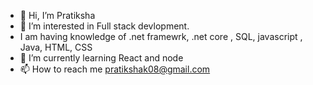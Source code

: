 - 👋 Hi, I’m Pratiksha
- 👀 I’m interested in Full stack devlopment.
- I am having knowledge of .net framewrk, .net core , SQL, javascript , Java, HTML, CSS
- 🌱 I’m currently learning React and node
- 📫 How to reach me pratikshak08@gmail.com

<!---
KPPratiksha/KPPratiksha is a ✨ special ✨ repository because its `README.md` (this file) appears on your GitHub profile.
You can click the Preview link to take a look at your changes.
--->
